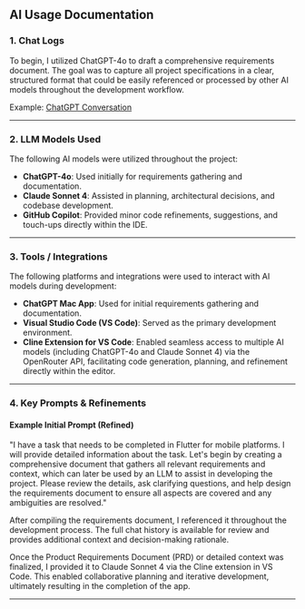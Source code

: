 ## AI Usage Documentation

### 1. Chat Logs

To begin, I utilized ChatGPT-4o to draft a comprehensive requirements document. The goal was to capture all project specifications in a clear, structured format that could be easily referenced or processed by other AI models throughout the development workflow.

Example: [ChatGPT Conversation](https://chatgpt.com/share/68918a76-50a8-8010-b100-06ff50311b6d)

---




### 2. LLM Models Used
The following AI models were utilized throughout the project:

- **ChatGPT-4o**: Used initially for requirements gathering and documentation.
- **Claude Sonnet 4**: Assisted in planning, architectural decisions, and codebase development.
- **GitHub Copilot**: Provided minor code refinements, suggestions, and touch-ups directly within the IDE.

---

### 3. Tools / Integrations
The following platforms and integrations were used to interact with AI models during development:

- **ChatGPT Mac App**: Used for initial requirements gathering and documentation.
- **Visual Studio Code (VS Code)**: Served as the primary development environment.
- **Cline Extension for VS Code**: Enabled seamless access to multiple AI models (including ChatGPT-4o and Claude Sonnet 4) via the OpenRouter API, facilitating code generation, planning, and refinement directly within the editor.

---

### 4. Key Prompts & Refinements

#### Example Initial Prompt (Refined)
"I have a task that needs to be completed in Flutter for mobile platforms. I will provide detailed information about the task. Let's begin by creating a comprehensive document that gathers all relevant requirements and context, which can later be used by an LLM to assist in developing the project. Please review the details, ask clarifying questions, and help design the requirements document to ensure all aspects are covered and any ambiguities are resolved."

After compiling the requirements document, I referenced it throughout the development process. The full chat history is available for review and provides additional context and decision-making rationale.

Once the Product Requirements Document (PRD) or detailed context was finalized, I provided it to Claude Sonnet 4 via the Cline extension in VS Code. This enabled collaborative planning and iterative development, ultimately resulting in the completion of the app.

---






